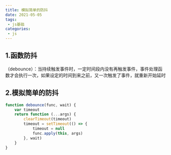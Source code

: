 ```yaml
---
title: 模拟简单的防抖
date: 2021-05-05
tags:
 - js基础
categories:
 - js
---
```

## 1.函数防抖
（debounce）：当持续触发事件时，一定时间段内没有再触发事件，事件处理函数才会执行一次，如果设定的时间到来之前，又一次触发了事件，就重新开始延时

## 2.模拟简单的防抖
``` js
function debounce(func, wait) {
    var timeout
    return function (...args) {
        clearTimeout(timeout)
        timeout = setTimeout(() => {
            timeout = null
            func.apply(this, args)
        }, wait)
    }
}
```
